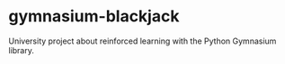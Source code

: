 # gymnasium-blackjack
University project about reinforced learning with the Python Gymnasium library.


